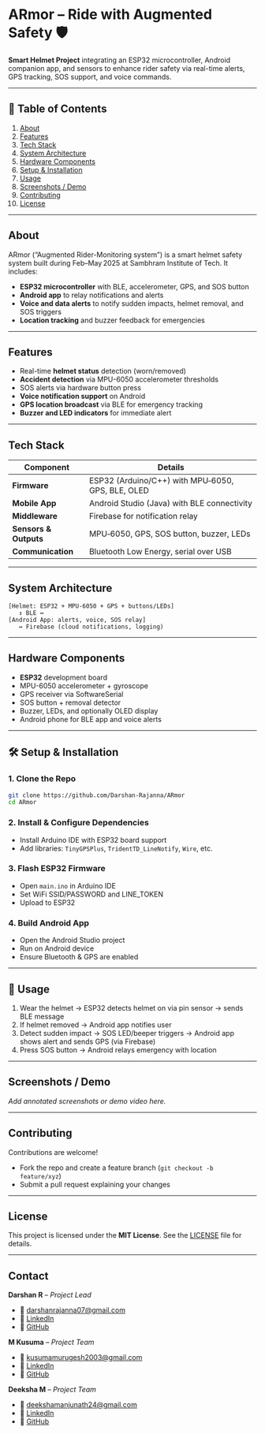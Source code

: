 
# ARmor – Ride with Augmented Safety 🛡️

**Smart Helmet Project** integrating an ESP32 microcontroller, Android companion app, and sensors to enhance rider safety via real-time alerts, GPS tracking, SOS support, and voice commands.

---

## 🚀 Table of Contents
1. [About](#about)  
2. [Features](#features)  
3. [Tech Stack](#tech-stack)  
4. [System Architecture](#system-architecture)  
5. [Hardware Components](#hardware-components)  
6. [Setup & Installation](#setup--installation)  
7. [Usage](#usage)  
8. [Screenshots / Demo](#screenshots--demo)  
9. [Contributing](#contributing)  
10. [License](#license)  

---

## About  
ARmor (“Augmented Rider-Monitoring system”) is a smart helmet safety system built during Feb–May 2025 at Sambhram Institute of Tech. It includes:  
- **ESP32 microcontroller** with BLE, accelerometer, GPS, and SOS button  
- **Android app** to relay notifications and alerts  
- **Voice and data alerts** to notify sudden impacts, helmet removal, and SOS triggers  
- **Location tracking** and buzzer feedback for emergencies

---

## Features  
- Real-time **helmet status** detection (worn/removed)  
- **Accident detection** via MPU-6050 accelerometer thresholds  
- SOS alerts via hardware button press  
- **Voice notification support** on Android  
- **GPS location broadcast** via BLE for emergency tracking  
- **Buzzer and LED indicators** for immediate alert

---

## Tech Stack  
| Component           | Details |
|--------------------|---------|
| **Firmware**        | ESP32 (Arduino/C++) with MPU‑6050, GPS, BLE, OLED |
| **Mobile App**      | Android Studio (Java) with BLE connectivity |
| **Middleware**      | Firebase for notification relay |
| **Sensors & Outputs** | MPU‑6050, GPS, SOS button, buzzer, LEDs |
| **Communication**   | Bluetooth Low Energy, serial over USB |

---

## System Architecture  
```
[Helmet: ESP32 + MPU-6050 + GPS + buttons/LEDs] 
   ↕ BLE ↔
[Android App: alerts, voice, SOS relay]
   ↔ Firebase (cloud notifications, logging)
```

---

## Hardware Components  
- **ESP32** development board  
- MPU-6050 accelerometer + gyroscope  
- GPS receiver via SoftwareSerial  
- SOS button + removal detector  
- Buzzer, LEDs, and optionally OLED display  
- Android phone for BLE app and voice alerts

---

## 🛠️ Setup & Installation  

### 1. Clone the Repo  
```bash
git clone https://github.com/Darshan-Rajanna/ARmor
cd ARmor
```

### 2. Install & Configure Dependencies  
- Install Arduino IDE with ESP32 board support  
- Add libraries: `TinyGPSPlus`, `TridentTD_LineNotify`, `Wire`, etc.

### 3. Flash ESP32 Firmware  
- Open `main.ino` in Arduino IDE  
- Set WiFi SSID/PASSWORD and LINE_TOKEN  
- Upload to ESP32

### 4. Build Android App  
- Open the Android Studio project  
- Run on Android device  
- Ensure Bluetooth & GPS are enabled

---

## 📱 Usage  
1. Wear the helmet → ESP32 detects helmet on via pin sensor → sends BLE message  
2. If helmet removed → Android app notifies user  
3. Detect sudden impact → SOS LED/beeper triggers → Android app shows alert and sends GPS (via Firebase)  
4. Press SOS button → Android relays emergency with location

---

## Screenshots / Demo  
*Add annotated screenshots or demo video here.*

---

## Contributing  
Contributions are welcome!  
- Fork the repo and create a feature branch (`git checkout -b feature/xyz`)  
- Submit a pull request explaining your changes

---

## License  
This project is licensed under the **MIT License**. See the [LICENSE](LICENSE) file for details.

---

## Contact  
**Darshan R** – *Project Lead*  
- 📧 darshanrajanna07@gmail.com  
- 🔗 [LinkedIn](https://www.linkedin.com/in/darshan-rajanna-07-/)  
- 🔗 [GitHub](https://github.com/Darshan-Rajanna) 


**M Kusuma** – *Project Team*  
 - 📧 kusumamurugesh2003@gmail.com
 - 🔗 [LinkedIn](https://www.linkedin.com/in/kusuma-techdev/)  
 - 🔗 [GitHub](https://github.com/Kuusuma)


**Deeksha M** – *Project Team*  
 - 📧 deekshamanjunath24@gmail.com
 - 🔗 [LinkedIn](https://www.linkedin.com/in/deeksha-manjunath-805348230/)  
 - 🔗 [GitHub](https://github.com/deeksha-manjunath2)
